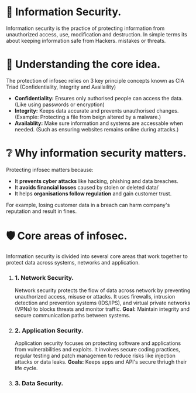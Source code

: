 # 🔐 Information Security.
Information security is the practice of protecting information from unauthorized access, use, modification and destruction. In simple terms its about keeping information safe from Hackers. mistakes or threats.

# 🔑 Understanding the core idea.
The protection of infosec relies on 3 key principle concepts known as CIA Triad (Confidentiality, Integrity and Availaility)
<ul>
  <li><strong>Confidentiality:</strong> Ensures only authorised people can access the data. (Like using passwords or encryption)</li>
  <li><strong>Integrity:</strong> Keeps data accurate and prevents unauthorised changes. (Example: Protecting a file from beign altered by a malware.)</li>
  <li><strong>Availablity:</strong> Make sure information and systems are accessable when needed. (Such as ensuring websites remains online during attacks.)</li>
</ul>

# ❔ Why information security matters.
Protecting infosec matters because:
<ul>
  <li>It <strong>prevents cyber attacks</strong> like hacking, phishing and data breaches.</li>
  <li>It <strong>avoids financial losses</strong> caused by stolen or deleted data/</li>
  <li>It helps <strong>organisations follow regulation</strong> and gain customer trust.</li>
</ul>
For example, losing customer data in a breach can harm company's reputation and result in fines.

# 🛡️ Core areas of infosec.
Information security is divided into several core areas that work together to protect data across systems, networks and application.
<ol>
  <li><h3>1. Network Security.</h3></li>
  Network security protects the flow of data across network by preventing unauthorized access, misuse or attacks. It uses firewalls, intrusion detection and prevention systems (IDS/IPS), and virtual private networks (VPNs) to blocks threats and monitor traffic.
  <strong>Goal:</strong> Maintain integrity and secure communication paths between systems.
  
  <li><h3>2. Application Security.</h3></li>
  Application security focuses on protecting software and applications from vulnerabilities and exploits. It involves secure coding practices, regular testing and patch managemen to reduce risks like injection attacks or data leaks.
  <strong>Goals:</strong> Keeps apps and API's secure thriugh their life cycle.
  
  <li><h3>3. Data Security.</h3></li>
  
</ol>
